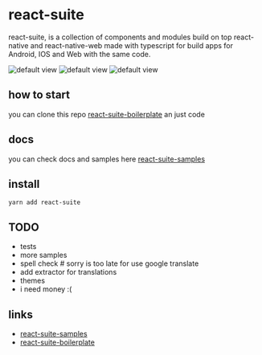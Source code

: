 # react-suite

react-suite, is a collection of components and modules build on top react-native 
and react-native-web made with typescript for build apps for Android, 
IOS and Web with the same code.

![default view](https://github.com/jerson/react-suite/raw/master/docs/sample.png)
![default view](https://github.com/jerson/react-suite/raw/master/docs/sample1.png)
![default view](https://github.com/jerson/react-suite/raw/master/docs/sample2.png)



## how to start 

you can clone this repo [react-suite-boilerplate](https://github.com/jerson/react-suite-boilerplate) an just code

## docs 

you can check docs and samples here [react-suite-samples](https://github.com/jerson/react-suite-samples)

## install 

    yarn add react-suite
    
    
## TODO 

- tests
- more samples
- spell check # sorry is too late for use google translate
- add extractor for translations
- themes
- i need money :(


## links

- [react-suite-samples](https://github.com/jerson/react-suite-samples)
- [react-suite-boilerplate](https://github.com/jerson/react-suite-boilerplate)
